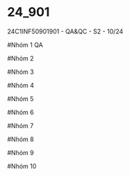 # 24_901
24C1INF50901901 - QA&amp;QC - S2 - 10/24

#Nhóm 1 QA

#Nhóm 2

#Nhóm 3

#Nhóm 4

#Nhóm 5

#Nhóm 6

#Nhóm 7

#Nhóm 8

#Nhóm 9

#Nhóm 10

